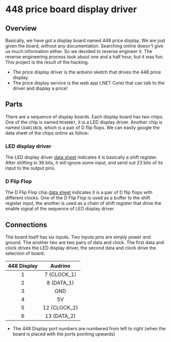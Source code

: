 # 448 price board display driver

## Overview
Basically, we have got a display board named 448 price display. We are just given the board, without any documentation. Searching online doesn't give us much information either. So we decided to reverse engineer it. The reverse engineering process took about one and a half hour, but it was fun. This project is the result of the hacking.
- The price display driver is the arduino sketch that drives the 448 price display.
- The price display service is the web app (.NET Core) that can talk to the driver and display a price!

## Parts
There are a sequence of display boards. Each display board has two chips. One of the chip is named `M5480B7`, it is a LED display driver. Another chip is named `CD4013BCN`, which is a pair of D flip flops. We can easily google the data sheet of the chips online as follow:

### LED display driver
The LED display driver [data sheet](http://pdf.datasheetcatalog.com/datasheet/SGSThomsonMicroelectronics/mXqrq.pdf) indicates it is basically a shift register. After shifting in 36 bits, it will ignore some input, and send out 23 bits of its input to the output pins.

### D Flip Flop
The D Flip Flop chip [data sheet](https://www.fairchildsemi.com/datasheets/CD/CD4013BC.pdf) indicates it is a pair of D flip flops with different clocks. One of the D Flip Flop is used as a buffer to the shift register input, the another is used as a chain of shift register that drive the enable signal of the sequence of LED display driver. 

## Connections
The board itself has six inputs. Two inputs pins are simply power and ground. The another two are two pairs of data and clock. The first data and clock drives the LED display driver, the second data and clock drive the selection of board.

| 448 Display   | Audrino       | 
| :-----------: |:-------------:| 
| 1             | 7 (CLOCK_1)   | 
| 2             | 8 (DATA_1)    | 
| 3             | GND           | 
| 4             | 5V            | 
| 5             | 12 (CLOCK_2)  | 
| 6             | 13 (DATA_2)   | 

* The 448 Display port numbers are numbered from left to right (when the board is placed with the ports pointing upwards)